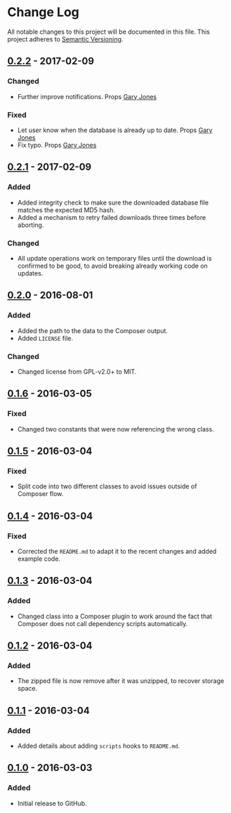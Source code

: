# Change Log
All notable changes to this project will be documented in this file.
This project adheres to [Semantic Versioning](http://semver.org/).

## [0.2.2] - 2017-02-09
### Changed
- Further improve notifications. Props [Gary Jones]

### Fixed
- Let user know when the database is already up to date. Props [Gary Jones](https://github.com/GaryJones)
- Fix typo. Props [Gary Jones](https://github.com/GaryJones)

## [0.2.1] - 2017-02-09
### Added
- Added integrity check to make sure the downloaded database file matches the expected MD5 hash.
- Added a mechanism to retry failed downloads three times before aborting.

### Changed
- All update operations work on temporary files until the download is confirmed to be good, to avoid breaking already working code on updates.

## [0.2.0] - 2016-08-01
### Added
- Added the path to the data to the Composer output.
- Added `LICENSE` file.

### Changed
- Changed license from GPL-v2.0+ to MIT.

## [0.1.6] - 2016-03-05
### Fixed
- Changed two constants that were now referencing the wrong class.

## [0.1.5] - 2016-03-04
### Fixed
- Split code into two different classes to avoid issues outside of Composer flow.

## [0.1.4] - 2016-03-04
### Fixed
- Corrected the `README.md` to adapt it to the recent changes and added example code.

## [0.1.3] - 2016-03-04
### Added
- Changed class into a Composer plugin to work around the fact that Composer does not call dependency scripts automatically.

## [0.1.2] - 2016-03-04
### Added
- The zipped file is now remove after it was unzipped, to recover storage space.

## [0.1.1] - 2016-03-04
### Added
- Added details about adding `scripts` hooks to `README.md`.

## [0.1.0] - 2016-03-03
### Added
- Initial release to GitHub.

[Gary Jones]: https://github.com/GaryJones

[0.2.2]: https://github.com/brightnucleus/geolite2-country/compare/v0.2.1...v0.2.2
[0.2.1]: https://github.com/brightnucleus/geolite2-country/compare/v0.2.0...v0.2.1
[0.2.0]: https://github.com/brightnucleus/geolite2-country/compare/v0.1.6...v0.2.0
[0.1.6]: https://github.com/brightnucleus/geolite2-country/compare/v0.1.5...v0.1.6
[0.1.5]: https://github.com/brightnucleus/geolite2-country/compare/v0.1.4...v0.1.5
[0.1.4]: https://github.com/brightnucleus/geolite2-country/compare/v0.1.3...v0.1.4
[0.1.3]: https://github.com/brightnucleus/geolite2-country/compare/v0.1.2...v0.1.3
[0.1.2]: https://github.com/brightnucleus/geolite2-country/compare/v0.1.1...v0.1.2
[0.1.1]: https://github.com/brightnucleus/geolite2-country/compare/v0.1.0...v0.1.1
[0.1.0]: https://github.com/brightnucleus/geolite2-country/compare/v0.0.0...v0.1.0
